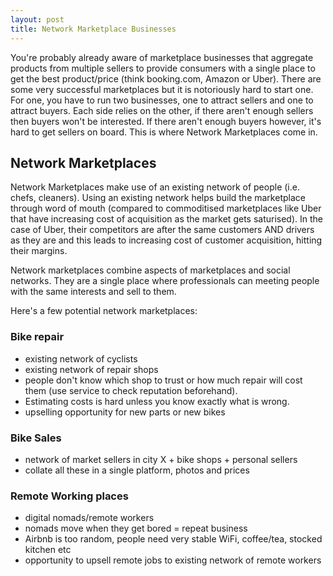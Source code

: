 ```yaml
---
layout: post
title: Network Marketplace Businesses
---
```


You're probably already aware of marketplace businesses that aggregate products from multiple sellers to provide consumers with a single place to get the best product/price (think booking.com, Amazon or Uber). There are some very successful marketplaces but it is notoriously hard to start one. For one, you have to run two businesses, one to attract sellers and one to attract buyers. Each side relies on the other, if there aren't enough sellers then buyers won't be interested. If there aren't enough buyers however, it's hard to get sellers on board. This is where Network Marketplaces come in.

## Network Marketplaces

Network Marketplaces make use of an existing network of people (i.e. chefs, cleaners). Using an existing network helps build the marketplace through word of mouth (compared to commoditised marketplaces like Uber that have increasing cost of acquisition as the market gets saturised). In the case of Uber, their competitors are after the same customers AND drivers as they are and this leads to increasing cost of customer acquisition, hitting their margins.

Network marketplaces combine aspects of marketplaces and social networks. They are a single place where professionals can meeting people with the same interests and sell to them.

Here's a few potential network marketplaces:

### Bike repair

- existing network of cyclists
- existing network of repair shops
- people don't know which shop to trust or how much repair will cost them (use service to check reputation beforehand). 
- Estimating costs is hard unless you know exactly what is wrong.
- upselling opportunity for new parts or new bikes

### Bike Sales

- network of market sellers in city X + bike shops + personal sellers
- collate all these in a single platform, photos and prices

### Remote Working places

- digital nomads/remote workers
- nomads move when they get bored = repeat business
- Airbnb is too random, people need very stable WiFi, coffee/tea, stocked kitchen etc
- opportunity to upsell remote jobs to existing network of remote workers
